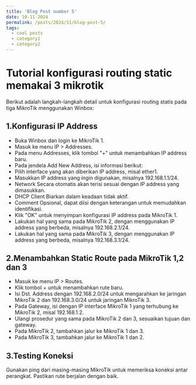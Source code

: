 ```yaml
---
title: 'Blog Post number 5'
date: 10-11-2024
permalink: /posts/2024/11/blog-post-5/
tags:
  - cool posts
  - category1
  - category2
---
```


Tutorial konfigurasi routing static memakai 3 mikrotik
======
Berikut adalah langkah-langkah detail untuk konfigurasi routing statis pada tiga MikroTik menggunakan Winbox:

1.Konfigurasi IP Address
------
- Buka Winbox dan login ke MikroTik 1.
- Masuk ke menu IP > Addresses.
- Pada menu Addresses, klik tombol "+" untuk menambahkan IP address baru.
- Pada jendela Add New Address, isi informasi berikut:
- Pilih interface yang akan diberikan IP address, misal ether1.
- Masukkan IP address yang ingin digunakan, misalnya 192.168.1.1/24.
- Network Secara otomatis akan terisi sesuai dengan IP address yang dimasukkan.
- DHCP Client Biarkan dalam keadaan tidak aktif.
- Comment Opsional, dapat diisi dengan keterangan untuk memudahkan identifikasi.
- Klik "OK" untuk menyimpan konfigurasi IP address pada MikroTik 1.
- Lakukan hal yang sama pada MikroTik 2, dengan menggunakan IP address yang berbeda, misalnya 192.168.2.1/24.
- Lakukan hal yang sama pada MikroTik 3, dengan menggunakan IP address yang berbeda, misalnya 192.168.3.1/24.

2.Menambahkan Static Route pada MikroTik 1,2 dan 3
------
- Masuk ke menu IP > Routes.
- Klik tombol + untuk menambahkan rute baru.
- Isi Dst. Address dengan 192.168.2.0/24 untuk mengarahkan ke jaringan MikroTik 2 dan 192.168.3.0/24 untuk jaringan MikroTik 3.
- Pada Gateway, isi dengan IP interface MikroTik 1 yang terhubung ke MikroTik 2, misal 192.168.1.2.
- Ulangi prosedur yang sama pada MikroTik 2 dan 3, sesuaikan tujuan dan gateway.
- Pada MikroTik 2, tambahkan jalur ke MikroTik 1 dan 3.
- Pada MikroTik 3, tambahkan jalur ke MikroTik 1 dan 2.

3.Testing Koneksi
------
Gunakan ping dari masing-masing MikroTik untuk memeriksa koneksi antar perangkat.
Pastikan rute berjalan dengan baik.
